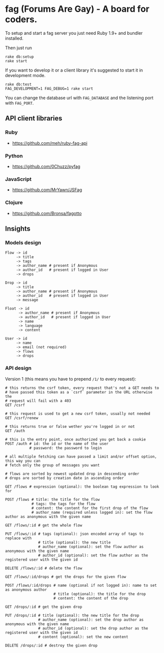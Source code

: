 fag (Forums Are Gay) - A board for coders.
==========================================

To setup and start a fag server you just need Ruby 1.9+ and bundler installed.

Then just run

```
rake db:setup
rake start
```

If you want to develop it or a client library it's suggested to start it in development
mode.

```
rake db:test
FAG_DEVELOPMENT=1 FAG_DEBUG=1 rake start
```

You can change the database url with `FAG_DATABASE` and the listening port with `FAG_PORT`.

API client libraries
--------------------

### Ruby
* https://github.com/meh/ruby-fag-api

### Python
* https://github.com/0Chuzz/pyfag

### JavaScript
* https://github.com/MrYawn/JSFag

### Clojure
* https://github.com/Bronsa/fagotto

Insights
--------

### Models design

```
Flow -> id
     -> title
     -> tags
     -> author_name # present if Anonymous
     -> author_id   # present if logged in User
     -> drops

Drop -> id
     -> title
     -> author_name # present if Anonymous
     -> author_id   # present if logged in User
     -> message

Float -> id
      -> author_name # present if Anonymous
      -> author_id   # present if logged in User
      -> name
      -> language
      -> content

User -> id
     -> name
     -> email (not required)
     -> flows
     -> drops
```

### API design

Version 1 (this means you have to prepend `/1/` to every request):

```
# this returns the csrf token, every request that's not a GET needs to
# have passed this token as a `csrf` parameter in the URL otherwise the
# request will fail with a 403
GET /csrf

# this request is used to get a new csrf token, usually not needed
GET /csrf/renew

# this returns true or false wether you're logged in or not
GET /auth

# this is the entry point, once authorized you get back a cookie
POST /auth # id: the id or the name of the user
           # password: the password to login

# all multiple fetching can have passed a limit and/or offset option, this way you can
# fetch only the group of messages you want

# flows are sorted by newest updated drop in descending order
# drops are sorted by creation date in ascending order

GET /flows # expression (optional): the boolean tag expression to look for

POST /flows # title: the title for the flow
            # tags: the tags for the flow
            # content: the content for the first drop of the flow
            # author_name (required unless logged in): set the flow author as anonymous with the given name

GET /flows/:id # get the whole flow

PUT /flows/:id # tags (optional): json encoded array of tags to replace with
               # title (optional): the new title
               # author_name (optional): set the flow author as anonymous with the given name
               # author_id (optional): set the flow author as the registered user with the given id

DELETE /flows/:id # delete the flow

GET /flows/:id/drops # get the drops for the given flow

POST /flows/:id/drops # name (optional if not logged in): name to set as anonymous author
                      # title (optional): the title for the drop
                      # content: the content of the drop

GET /drops/:id # get the given drop

PUT /drops/:id # title (optional): the new title for the drop
               # author_name (optional): set the drop author as anonymous with the given name
               # author_id (optional): set the drop author as the registered user with the given id
               # content (optional): set the new content

DELETE /drops/:id # destroy the given drop
```
